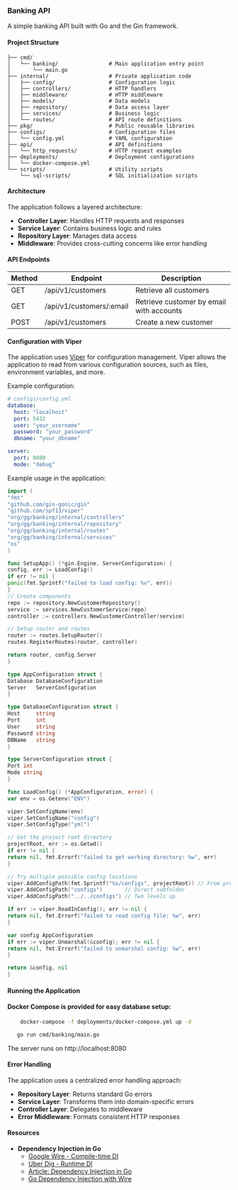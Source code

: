 ### Banking API

A simple banking API built with Go and the Gin framework.

#### Project Structure

```
├── cmd/
│   └── banking/                # Main application entry point
│       └── main.go
├── internal/                   # Private application code
│   ├── config/                 # Configuration logic
│   ├── controllers/            # HTTP handlers
│   ├── middleware/             # HTTP middleware
│   ├── models/                 # Data models
│   ├── repository/             # Data access layer
│   ├── services/               # Business logic
│   └── routes/                 # API route definitions
├── pkg/                        # Public reusable libraries
├── configs/                    # Configuration files
│   └── config.yml              # YAML configuration
├── api/                        # API definitions
│   └── http_requests/          # HTTP request examples
├── deployments/                # Deployment configurations
│   └── docker-compose.yml
└── scripts/                    # Utility scripts
    └── sql-scripts/            # SQL initialization scripts
```

#### Architecture

The application follows a layered architecture:

- **Controller Layer**: Handles HTTP requests and responses
- **Service Layer**: Contains business logic and rules
- **Repository Layer**: Manages data access
- **Middleware**: Provides cross-cutting concerns like error handling

#### API Endpoints

| Method | Endpoint                   | Description                        |
|--------|----------------------------|------------------------------------|
| GET    | /api/v1/customers          | Retrieve all customers             |
| GET    | /api/v1/customers/:email   | Retrieve customer by email with accounts |
| POST   | /api/v1/customers          | Create a new customer              |

#### Configuration with Viper

The application uses [Viper](https://github.com/spf13/viper) for configuration management. Viper allows the application
to read from various configuration sources, such as files, environment variables, and more.

Example configuration:

```yaml
# configs/config.yml
database:
  host: "localhost"
  port: 5432
  user: "your_username"
  password: "your_password"
  dbname: "your_dbname"

server:
  port: 8080
  mode: "debug"
```

Example usage in the application:

```go
import (
"fmt"
"github.com/gin-gonic/gin"
"github.com/spf13/viper"
"org/gg/banking/internal/controllers"
"org/gg/banking/internal/repository"
"org/gg/banking/internal/routes"
"org/gg/banking/internal/services"
"os"
)

func SetupApp() (*gin.Engine, ServerConfiguration) {
config, err := LoadConfig()
if err != nil {
panic(fmt.Sprintf("failed to load config: %v", err))
}
// Create components
repo := repository.NewCustomerRepository()
service := services.NewCustomerService(repo)
controller := controllers.NewCustomerController(service)

// Setup router and routes
router := routes.SetupRouter()
routes.RegisterRoutes(router, controller)

return router, config.Server
}

type AppConfiguration struct {
Database DatabaseConfiguration
Server   ServerConfiguration
}

type DatabaseConfiguration struct {
Host     string
Port     int
User     string
Password string
DBName   string
}

type ServerConfiguration struct {
Port int
Mode string
}

func LoadConfig() (*AppConfiguration, error) {
var env = os.Getenv("ENV")

viper.SetConfigName(env)
viper.SetConfigName("config")
viper.SetConfigType("yml")

// Get the project root directory
projectRoot, err := os.Getwd()
if err != nil {
return nil, fmt.Errorf("failed to get working directory: %w", err)
}

// Try multiple possible config locations
viper.AddConfigPath(fmt.Sprintf("%s/configs", projectRoot)) // From project root
viper.AddConfigPath("configs")       // Direct subfolder
viper.AddConfigPath("../../configs") // Two levels up

if err := viper.ReadInConfig(); err != nil {
return nil, fmt.Errorf("failed to read config file: %w", err)
}

var config AppConfiguration
if err := viper.Unmarshal(&config); err != nil {
return nil, fmt.Errorf("failed to unmarshal config: %w", err)
}

return &config, nil
}
```

#### Running the Application

#### Docker Compose is provided for easy database setup:
```bash
    docker-compose -f deployments/docker-compose.yml up -d
```


```bash
   go run cmd/banking/main.go 
```

The server runs on http://localhost:8080

#### Error Handling

The application uses a centralized error handling approach:

- **Repository Layer**: Returns standard Go errors
- **Service Layer**: Transforms them into domain-specific errors
- **Controller Layer**: Delegates to middleware
- **Error Middleware**: Formats consistent HTTP responses

#### Resources

- **Dependency Injection in Go**
    - [Google Wire - Compile-time DI](https://github.com/google/wire)
    - [Uber Dig - Runtime DI](https://github.com/uber-go/dig)
    - [Article: Dependency Injection in Go](https://medium.com/@john.doe/dependency-injection-in-go-1a6a1f4eabe)
    - [Go Dependency Injection with Wire](https://medium.com/@john.doe/go-dependency-injection-with-wire-1a6a1f4eabe)